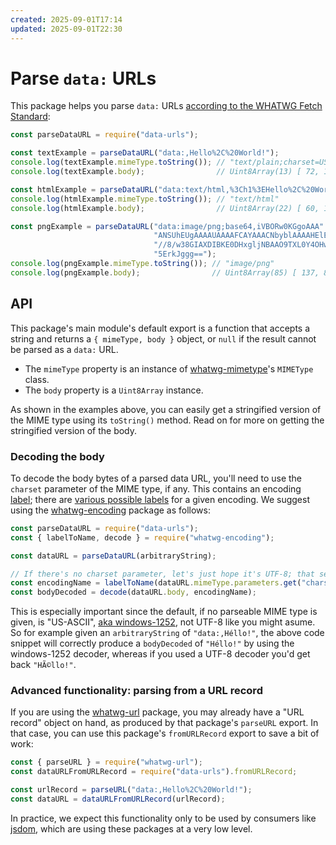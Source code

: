```yaml
---
created: 2025-09-01T17:14
updated: 2025-09-01T22:30
---
```

# Parse `data:` URLs

This package helps you parse `data:` URLs [according to the WHATWG Fetch Standard](https://fetch.spec.whatwg.org/#data-urls):

```js
const parseDataURL = require("data-urls");

const textExample = parseDataURL("data:,Hello%2C%20World!");
console.log(textExample.mimeType.toString()); // "text/plain;charset=US-ASCII"
console.log(textExample.body);                // Uint8Array(13) [ 72, 101, 108, 108, 111, 44, … ]

const htmlExample = parseDataURL("data:text/html,%3Ch1%3EHello%2C%20World!%3C%2Fh1%3E");
console.log(htmlExample.mimeType.toString()); // "text/html"
console.log(htmlExample.body);                // Uint8Array(22) [ 60, 104, 49, 62, 72, 101, … ]

const pngExample = parseDataURL("data:image/png;base64,iVBORw0KGgoAAA" +
                                "ANSUhEUgAAAAUAAAAFCAYAAACNbyblAAAAHElEQVQI12P4" +
                                "//8/w38GIAXDIBKE0DHxgljNBAAO9TXL0Y4OHwAAAABJRU" +
                                "5ErkJggg==");
console.log(pngExample.mimeType.toString()); // "image/png"
console.log(pngExample.body);                // Uint8Array(85) [ 137, 80, 78, 71, 13, 10, … ]
```

## API

This package's main module's default export is a function that accepts a string and returns a `{ mimeType, body }` object, or `null` if the result cannot be parsed as a `data:` URL.

- The `mimeType` property is an instance of [whatwg-mimetype](https://www.npmjs.com/package/whatwg-mimetype)'s `MIMEType` class.
- The `body` property is a `Uint8Array` instance.

As shown in the examples above, you can easily get a stringified version of the MIME type using its `toString()` method. Read on for more on getting the stringified version of the body.

### Decoding the body

To decode the body bytes of a parsed data URL, you'll need to use the `charset` parameter of the MIME type, if any. This contains an encoding [label](https://encoding.spec.whatwg.org/#label); there are [various possible labels](https://encoding.spec.whatwg.org/#names-and-labels) for a given encoding. We suggest using the [whatwg-encoding](https://www.npmjs.com/package/whatwg-encoding) package as follows:

```js
const parseDataURL = require("data-urls");
const { labelToName, decode } = require("whatwg-encoding");

const dataURL = parseDataURL(arbitraryString);

// If there's no charset parameter, let's just hope it's UTF-8; that seems like a good guess.
const encodingName = labelToName(dataURL.mimeType.parameters.get("charset") || "utf-8");
const bodyDecoded = decode(dataURL.body, encodingName);
```

This is especially important since the default, if no parseable MIME type is given, is "US-ASCII", [aka windows-1252](https://encoding.spec.whatwg.org/#names-and-labels), not UTF-8 like you might asume. So for example given an `arbitraryString` of `"data:,Héllo!"`, the above code snippet will correctly produce a `bodyDecoded` of `"Héllo!"` by using the windows-1252 decoder, whereas if you used a UTF-8 decoder you'd get back `"HÃ©llo!"`.

### Advanced functionality: parsing from a URL record

If you are using the [whatwg-url](https://github.com/jsdom/whatwg-url) package, you may already have a "URL record" object on hand, as produced by that package's `parseURL` export. In that case, you can use this package's `fromURLRecord` export to save a bit of work:

```js
const { parseURL } = require("whatwg-url");
const dataURLFromURLRecord = require("data-urls").fromURLRecord;

const urlRecord = parseURL("data:,Hello%2C%20World!");
const dataURL = dataURLFromURLRecord(urlRecord);
```

In practice, we expect this functionality only to be used by consumers like [jsdom](https://www.npmjs.com/package/jsdom), which are using these packages at a very low level.
